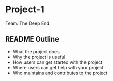 # Project-1
Team: The Deep End

## README Outline
* What the project does
* Why the project is useful
* How users can get started with the project
* Where users can get help with your project
* Who maintains and contributes to the project
